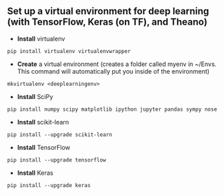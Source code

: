 ## Set up a virtual environment for deep learning (with TensorFlow, Keras (on TF), and Theano)


 - **Install** virtualenv

```pip install virtualenv virtualenvwrapper```


 - **Create** a virtual environment (creates a folder called myenv in ~/Envs. This command will automatically put you inside of the environment)

```mkvirtualenv <deeplearningenv>```


 - **Install** SciPy

```pip install numpy scipy matplotlib ipython jupyter pandas sympy nose```


 - **Install** scikit-learn

```pip install --upgrade scikit-learn```


 - **Install** TensorFlow

```pip install --upgrade tensorflow```


 - **Install** Keras
 
```pip install --upgrade keras```

